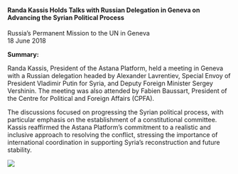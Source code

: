 <h4>Randa Kassis Holds Talks with Russian Delegation in Geneva on Advancing the Syrian Political Process</h4>

Russia’s Permanent Mission to the UN in Geneva  
18 June 2018

<b>Summary:</b>

Randa Kassis, President of the Astana Platform, held a meeting in Geneva with a Russian delegation headed by Alexander Lavrentiev, Special Envoy of President Vladimir Putin for Syria, and Deputy Foreign Minister Sergey Vershinin. The meeting was also attended by Fabien Baussart, President of the Centre for Political and Foreign Affairs (CPFA).

The discussions focused on progressing the Syrian political process, with particular emphasis on the establishment of a constitutional committee. Kassis reaffirmed the Astana Platform’s commitment to a realistic and inclusive approach to resolving the conflict, stressing the importance of international coordination in supporting Syria’s reconstruction and future stability.

![](22.JPG)
<p></p>
